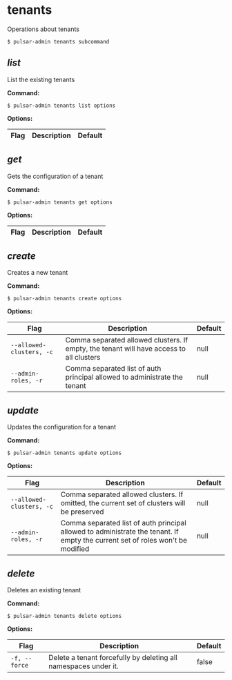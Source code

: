 # tenants

Operations about tenants


```shell
$ pulsar-admin tenants subcommand
```



## <em>list</em>

List the existing tenants

**Command:**

```shell
$ pulsar-admin tenants list options
```

**Options:**

|Flag|Description|Default|
|---|---|---|


## <em>get</em>

Gets the configuration of a tenant

**Command:**

```shell
$ pulsar-admin tenants get options
```

**Options:**

|Flag|Description|Default|
|---|---|---|


## <em>create</em>

Creates a new tenant

**Command:**

```shell
$ pulsar-admin tenants create options
```

**Options:**

|Flag|Description|Default|
|---|---|---|
| `--allowed-clusters, -c` | Comma separated allowed clusters. If empty, the tenant will have access to all clusters|null||
| `--admin-roles, -r` | Comma separated list of auth principal allowed to administrate the tenant|null||


## <em>update</em>

Updates the configuration for a tenant

**Command:**

```shell
$ pulsar-admin tenants update options
```

**Options:**

|Flag|Description|Default|
|---|---|---|
| `--allowed-clusters, -c` | Comma separated allowed clusters. If omitted, the current set of clusters will be preserved|null||
| `--admin-roles, -r` | Comma separated list of auth principal allowed to administrate the tenant. If empty the current set of roles won't be modified|null||


## <em>delete</em>

Deletes an existing tenant

**Command:**

```shell
$ pulsar-admin tenants delete options
```

**Options:**

|Flag|Description|Default|
|---|---|---|
| `-f, --force` | Delete a tenant forcefully by deleting all namespaces under it.|false||

